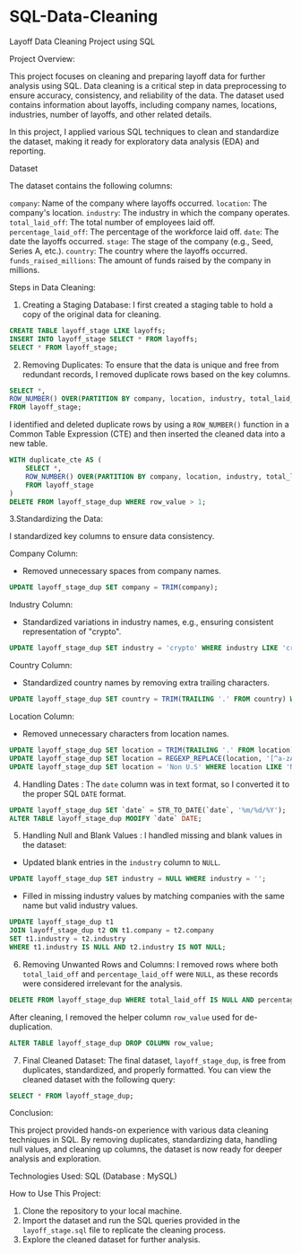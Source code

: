 # SQL-Data-Cleaning

Layoff Data Cleaning Project using SQL

Project Overview:

This project focuses on cleaning and preparing layoff data for further analysis using SQL. Data cleaning is a critical step in data preprocessing to ensure accuracy, consistency, and reliability of the data. The dataset used contains information about layoffs, including company names, locations, industries, number of layoffs, and other related details.

In this project, I applied various SQL techniques to clean and standardize the dataset, making it ready for exploratory data analysis (EDA) and reporting.

Dataset

The dataset contains the following columns:

 `company`: Name of the company where layoffs occurred.
 `location`: The company's location.
`industry`: The industry in which the company operates.
`total_laid_off`: The total number of employees laid off.
`percentage_laid_off`: The percentage of the workforce laid off.
`date`: The date the layoffs occurred.
`stage`: The stage of the company (e.g., Seed, Series A, etc.).
`country`: The country where the layoffs occurred.
`funds_raised_millions`: The amount of funds raised by the company in millions.

Steps in Data Cleaning:

1. Creating a Staging Database:
I first created a staging table to hold a copy of the original data for cleaning.

```sql
CREATE TABLE layoff_stage LIKE layoffs;
INSERT INTO layoff_stage SELECT * FROM layoffs;
SELECT * FROM layoff_stage;
```

2. Removing Duplicates:
To ensure that the data is unique and free from redundant records, I removed duplicate rows based on the key columns.

```sql
SELECT *, 
ROW_NUMBER() OVER(PARTITION BY company, location, industry, total_laid_off, percentage_laid_off, `date`, stage, country, funds_raised_millions) AS row_value 
FROM layoff_stage;
```

I identified and deleted duplicate rows by using a `ROW_NUMBER()` function in a Common Table Expression (CTE) and then inserted the cleaned data into a new table.

```sql
WITH duplicate_cte AS (
    SELECT *, 
    ROW_NUMBER() OVER(PARTITION BY company, location, industry, total_laid_off, percentage_laid_off, `date`, stage, country, funds_raised_millions) AS row_value
    FROM layoff_stage
)
DELETE FROM layoff_stage_dup WHERE row_value > 1;
```

3.Standardizing the Data:

I standardized key columns to ensure data consistency.

Company Column:

- Removed unnecessary spaces from company names.
```sql
UPDATE layoff_stage_dup SET company = TRIM(company);
```

Industry Column:

- Standardized variations in industry names, e.g., ensuring consistent representation of "crypto".
```sql
UPDATE layoff_stage_dup SET industry = 'crypto' WHERE industry LIKE 'crypto%';
```

Country Column:

- Standardized country names by removing extra trailing characters.
```sql
UPDATE layoff_stage_dup SET country = TRIM(TRAILING '.' FROM country) WHERE country LIKE 'united states%';
```

Location Column:

- Removed unnecessary characters from location names.
```sql
UPDATE layoff_stage_dup SET location = TRIM(TRAILING '.' FROM location) WHERE location LIKE 'washington%';
UPDATE layoff_stage_dup SET location = REGEXP_REPLACE(location, '[^a-zA-Z. ]', '');
UPDATE layoff_stage_dup SET location = 'Non U.S' WHERE location LIKE 'NonU.S.%';
```

4. Handling Dates :
The `date` column was in text format, so I converted it to the proper SQL `DATE` format.

```sql
UPDATE layoff_stage_dup SET `date` = STR_TO_DATE(`date`, '%m/%d/%Y');
ALTER TABLE layoff_stage_dup MODIFY `date` DATE;
```

5. Handling Null and Blank Values :
I handled missing and blank values in the dataset:

- Updated blank entries in the `industry` column to `NULL`.
```sql
UPDATE layoff_stage_dup SET industry = NULL WHERE industry = '';
```

- Filled in missing industry values by matching companies with the same name but valid industry values.
```sql
UPDATE layoff_stage_dup t1 
JOIN layoff_stage_dup t2 ON t1.company = t2.company 
SET t1.industry = t2.industry 
WHERE t1.industry IS NULL AND t2.industry IS NOT NULL;
```

 6. Removing Unwanted Rows and Columns:
I removed rows where both `total_laid_off` and `percentage_laid_off` were `NULL`, as these records were considered irrelevant for the analysis.

```sql
DELETE FROM layoff_stage_dup WHERE total_laid_off IS NULL AND percentage_laid_off IS NULL;
```

After cleaning, I removed the helper column `row_value` used for de-duplication.

```sql
ALTER TABLE layoff_stage_dup DROP COLUMN row_value;
```

7. Final Cleaned Dataset:
The final dataset, `layoff_stage_dup`, is free from duplicates, standardized, and properly formatted. You can view the cleaned dataset with the following query:

```sql
SELECT * FROM layoff_stage_dup;
```

Conclusion:

This project provided hands-on experience with various data cleaning techniques in SQL. By removing duplicates, standardizing data, handling null values, and cleaning up columns, the dataset is now ready for deeper analysis and exploration.

Technologies Used:
SQL (Database : MySQL)

How to Use This Project:
1. Clone the repository to your local machine.
2. Import the dataset and run the SQL queries provided in the `layoff_stage.sql` file to replicate the cleaning process.
3. Explore the cleaned dataset for further analysis.



